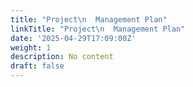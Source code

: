 ```yaml
---
title: "Project\n  Management Plan"
linkTitle: "Project\n  Management Plan"
date: '2025-04-29T17:09:00Z'
weight: 1
description: No content
draft: false
---
```



